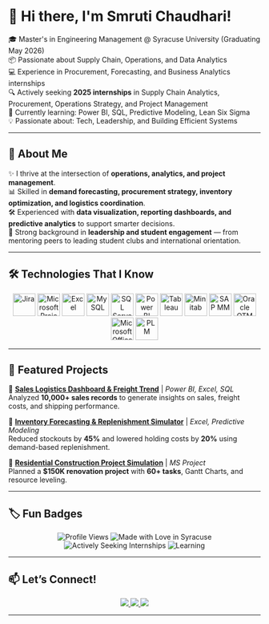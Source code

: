 # 👋 Hi there, I'm Smruti Chaudhari!  

🎓 Master's in Engineering Management @ Syracuse University (Graduating May 2026)  
📦 Passionate about Supply Chain, Operations, and Data Analytics  
💻 Experience in Procurement, Forecasting, and Business Analytics internships  
🔍 Actively seeking **2025 internships** in Supply Chain Analytics, Procurement, Operations Strategy, and Project Management  
🌱 Currently learning: Power BI, SQL, Predictive Modeling, Lean Six Sigma  
💡 Passionate about: Tech, Leadership, and Building Efficient Systems  

---

## 🚀 About Me  
✨ I thrive at the intersection of **operations, analytics, and project management**.  
📊 Skilled in **demand forecasting, procurement strategy, inventory optimization, and logistics coordination**.  
🛠️ Experienced with **data visualization, reporting dashboards, and predictive analytics** to support smarter decisions.  
🤝 Strong background in **leadership and student engagement** — from mentoring peers to leading student clubs and international orientation.  

---

## 🛠️ Technologies That I Know  

<p align="center">
  <img src="https://img.icons8.com/color/48/000000/jira.png" width="45" title="Jira"/>
  <img src="https://img.icons8.com/color/48/000000/ms-project.png" width="45" title="Microsoft Project"/>
  <img src="https://img.icons8.com/color/48/000000/microsoft-excel-2019--v1.png" width="45" title="Excel"/>
  <img src="https://cdn.jsdelivr.net/gh/devicons/devicon/icons/mysql/mysql-original.svg" width="45" title="MySQL"/>
  <img src="https://cdn.jsdelivr.net/gh/devicons/devicon/icons/microsoftsqlserver/microsoftsqlserver-plain.svg" width="45" title="SQL Server"/>
  <img src="https://img.icons8.com/color/48/power-bi.png" width="45" title="Power BI"/>
  <img src="https://img.icons8.com/color/48/tableau-software.png" width="45" title="Tableau"/>
  <img src="https://img.icons8.com/ios-filled/50/analytics.png" width="45" title="Minitab"/>
  <img src="https://img.icons8.com/color/48/000000/sap.png" width="45" title="SAP MM"/>
  <img src="https://img.icons8.com/color/48/000000/oracle-logo.png" width="45" title="Oracle OTM"/>
  <img src="https://img.icons8.com/color/48/000000/microsoft-office-2019.png" width="45" title="Microsoft Office"/>
  <img src="https://img.icons8.com/color/48/000000/project.png" width="45" title="PLM"/>
</p>

---

## 📂 Featured Projects  

🔹 **[Sales Logistics Dashboard & Freight Trend](https://github.com/Smruti0708/sales-logistics-dashboard)** | *Power BI, Excel, SQL*  
Analyzed **10,000+ sales records** to generate insights on sales, freight costs, and shipping performance.  

🔹 **[Inventory Forecasting & Replenishment Simulator](#)** | *Excel, Predictive Modeling*  
Reduced stockouts by **45%** and lowered holding costs by **20%** using demand-based replenishment.  

🔹 **[Residential Construction Project Simulation](https://github.com/Smruti0708/Residential-Construction-Simulation)** | *MS Project*  
Planned a **$150K renovation project** with **60+ tasks**, Gantt Charts, and resource leveling.  

---


## 🏷️ Fun Badges  

<p align="center">
  <img src="https://komarev.com/ghpvc/?username=Smruti0708&label=Profile%20Views&color=blue&style=flat" alt="Profile Views"/>
  <img src="https://img.shields.io/badge/Made%20with-%E2%9D%A4%EF%B8%8F%20in%20Syracuse-orange" alt="Made with Love in Syracuse"/>
  <img src="https://img.shields.io/badge/Actively%20Seeking-Internships-brightgreen" alt="Actively Seeking Internships"/>
  <img src="https://img.shields.io/badge/Learning-PowerBI%20%7C%20SQL%20%7C%20Lean%20Six%20Sigma-yellow" alt="Learning"/>
</p>

---

## 📫 Let’s Connect!  

<p align="center">
  <a href="https://www.linkedin.com/in/smrutichaudhari">
    <img src="https://img.shields.io/badge/LinkedIn-0077B5?style=for-the-badge&logo=linkedin&logoColor=white"/>
  </a>
  <a href="mailto:smrutichaudhari7710@gmail.com">
    <img src="https://img.shields.io/badge/Email-D14836?style=for-the-badge&logo=gmail&logoColor=white"/>
  </a>
  <a href="https://github.com/Smruti0708">
    <img src="https://img.shields.io/badge/GitHub-100000?style=for-the-badge&logo=github&logoColor=white"/>
  </a>
</p>

---
